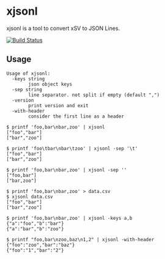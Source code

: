 # xjsonl

xjsonl is a tool to convert xSV to JSON Lines.

[![Build Status](https://travis-ci.org/winebarrel/xjsonl.svg?branch=master)](https://travis-ci.org/winebarrel/xjsonl)

## Usage

```
Usage of xjsonl:
  -keys string
    	json object keys
  -sep string
    	line separator. not split if empty (default ",")
  -version
    	print version and exit
  -with-header
    	consider the first line as a header
```

```
$ printf 'foo,bar\nbar,zoo' | xjsonl
["foo","bar"]
["bar","zoo"]

$ printf 'foo\tbar\nbar\tzoo' | xjsonl -sep '\t'
["foo","bar"]
["bar","zoo"]

$ printf 'foo,bar\nbar,zoo' | xjsonl -sep ''
["foo,bar"]
["bar,zoo"]

$ printf 'foo,bar\nbar,zoo' > data.csv
$ xjsonl data.csv
["foo","bar"]
["bar","zoo"]

$ printf 'foo,bar\nbar,zoo' | xjsonl -keys a,b
{"a":"foo","b":"bar"}
{"a":"bar","b":"zoo"}

$ printf "foo,bar\nzoo,baz\n1,2" | xjsonl -with-header
{"foo":"zoo","bar":"baz"}
{"foo":"1","bar":"2"}
```
